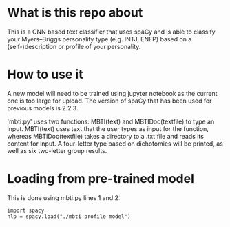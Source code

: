 # What is this repo about

This is a CNN based text classifier that uses spaCy and is able to classify your Myers–Briggs personality type (e.g. INTJ, ENFP) based on a (self-)description or profile of your personality.  

# How to use it 

A new model will need to be trained using jupyter notebook as the current one is too large for upload. The version of spaCy that has been used for previous models is 2.2.3. 

'mbti.py' uses two functions: MBTI(text) and MBTIDoc(textfile) to type an input. MBTI(text) uses text that the user types as input for the function, whereas MBTIDoc(textfile) takes a directory to a .txt file and reads its content for input. A four-letter type based on dichotomies will be printed, as well as six two-letter group results.

# Loading from pre-trained model

This is done using mbti.py lines 1 and 2:

```
import spacy
nlp = spacy.load("./mbti profile model")
 ```


